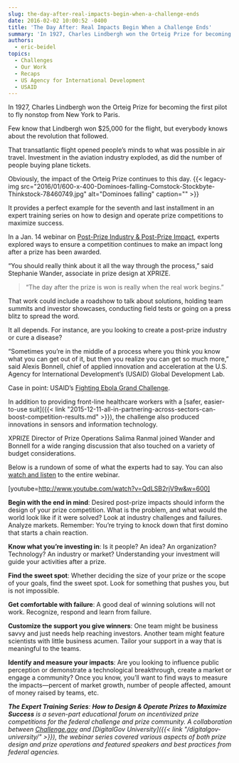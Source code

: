 ```yaml
---
slug: the-day-after-real-impacts-begin-when-a-challenge-ends
date: 2016-02-02 10:00:52 -0400
title: 'The Day After: Real Impacts Begin When a Challenge Ends'
summary: 'In 1927, Charles Lindbergh won the Orteig Prize for becoming the first pilot to fly nonstop from New York to Paris. Few know that Lindbergh won $25,000 for the flight, but everybody knows about the revolution that followed. That transatlantic flight opened people’s minds to what was possible in air travel. Investment in the aviation'
authors:
  - eric-beidel
topics:
  - Challenges
  - Our Work
  - Recaps
  - US Agency for International Development
  - USAID
---
```


In 1927, Charles Lindbergh won the Orteig Prize for becoming the first pilot to fly nonstop from New York to Paris.

Few know that Lindbergh won $25,000 for the flight, but everybody knows about the revolution that followed.

That transatlantic flight opened people’s minds to what was possible in air travel. Investment in the aviation industry exploded, as did the number of people buying plane tickets.

Obviously, the impact of the Orteig Prize continues to this day. {{< legacy-img src="2016/01/600-x-400-Dominoes-falling-Comstock-Stockbyte-Thinkstock-78460749.jpg" alt="Dominoes falling" caption="" >}}

It provides a perfect example for the seventh and last installment in an expert training series on how to design and operate prize competitions to maximize success.

In a Jan. 14 webinar on [Post-Prize Industry & Post-Prize Impact](https://www.youtube.com/watch?v=QdLSB2rjV9w), experts explored ways to ensure a competition continues to make an impact long after a prize has been awarded.

“You should really think about it all the way through the process,” said Stephanie Wander, associate in prize design at XPRIZE.

> “The day after the prize is won is really when the real work begins.”

That work could include a roadshow to talk about solutions, holding team summits and investor showcases, conducting field tests or going on a press blitz to spread the word.

It all depends. For instance, are you looking to create a post-prize industry or cure a disease?

“Sometimes you’re in the middle of a process where you think you know what you can get out of it, but then you realize you can get so much more,” said Alexis Bonnell, chief of applied innovation and acceleration at the U.S. Agency for International Development’s (USAID) Global Development Lab.

Case in point: USAID’s [Fighting Ebola Grand Challenge](http://www.ebolagrandchallenge.net/).

In addition to providing front-line healthcare workers with a [safer, easier-to-use suit]({{< link "2015-12-11-all-in-partnering-across-sectors-can-boost-competition-results.md" >}}), the challenge also produced innovations in sensors and information technology.

XPRIZE Director of Prize Operations Salima Ranmal joined Wander and Bonnell for a wide ranging discussion that also touched on a variety of budget considerations.

Below is a rundown of some of what the experts had to say. You can also [watch and listen](https://www.youtube.com/watch?v=QdLSB2rjV9w&feature=youtu.be) to the entire webinar.

[youtube=http://www.youtube.com/watch?v=QdLSB2rjV9w&w=600]

**Begin with the end in mind**: Desired post-prize impacts should inform the design of your prize competition. What is the problem, and what would the world look like if it were solved? Look at industry challenges and failures. Analyze markets. Remember: You’re trying to knock down that first domino that starts a chain reaction.

**Know what you’re investing in**: Is it people? An idea? An organization? Technology? An industry or market? Understanding your investment will guide your activities after a prize.

**Find the sweet spot**: Whether deciding the size of your prize or the scope of your goals, find the sweet spot. Look for something that pushes you, but is not impossible.

**Get comfortable with failure**: A good deal of winning solutions will not work. Recognize, respond and learn from failure.

**Customize the support you give winners**: One team might be business savvy and just needs help reaching investors. Another team might feature scientists with little business acumen. Tailor your support in a way that is meaningful to the teams.

**Identify and measure your impacts**: Are you looking to influence public perception or demonstrate a technological breakthrough, create a market or engage a community? Once you know, you’ll want to find ways to measure the impacts—percent of market growth, number of people affected, amount of money raised by teams, etc.

_**The Expert Training Series**: **How to Design & Operate Prizes to Maximize Success** is a seven-part educational forum on incentivized prize competitions for the federal challenge and prize community. A collaboration between [Challenge.gov](https://www.challenge.gov/list/) and [DigitalGov University]({{< link "/digitalgov-university/" >}}), the webinar series covered various aspects of both prize design and prize operations and featured speakers and best practices from federal agencies._
